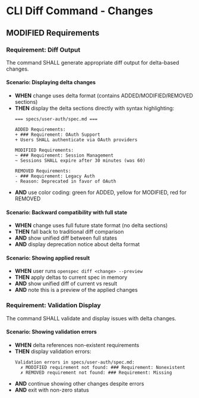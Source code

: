 # CLI Diff Command - Changes

## MODIFIED Requirements

### Requirement: Diff Output

The command SHALL generate appropriate diff output for delta-based changes.

#### Scenario: Displaying delta changes

- **WHEN** change uses delta format (contains ADDED/MODIFIED/REMOVED sections)
- **THEN** display the delta sections directly with syntax highlighting:
  ```
  === specs/user-auth/spec.md ===
  
  ADDED Requirements:
  + ### Requirement: OAuth Support
  + Users SHALL authenticate via OAuth providers
  
  MODIFIED Requirements:
  ~ ### Requirement: Session Management
  ~ Sessions SHALL expire after 30 minutes (was 60)
  
  REMOVED Requirements:
  - ### Requirement: Legacy Auth
  - Reason: Deprecated in favor of OAuth
  ```
- **AND** use color coding: green for ADDED, yellow for MODIFIED, red for REMOVED

#### Scenario: Backward compatibility with full state

- **WHEN** change uses full future state format (no delta sections)
- **THEN** fall back to traditional diff comparison
- **AND** show unified diff between full states
- **AND** display deprecation notice about delta format

#### Scenario: Showing applied result

- **WHEN** user runs `openspec diff <change> --preview`
- **THEN** apply deltas to current spec in memory
- **AND** show unified diff of current vs result
- **AND** note this is a preview of the applied changes

### Requirement: Validation Display

The command SHALL validate and display issues with delta changes.

#### Scenario: Showing validation errors

- **WHEN** delta references non-existent requirements
- **THEN** display validation errors:
  ```
  Validation errors in specs/user-auth/spec.md:
    ✗ MODIFIED requirement not found: ### Requirement: Nonexistent
    ✗ REMOVED requirement not found: ### Requirement: Missing
  ```
- **AND** continue showing other changes despite errors
- **AND** exit with non-zero status
